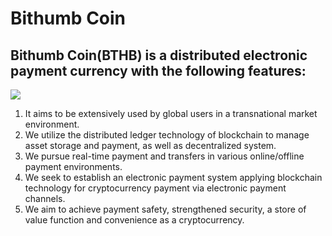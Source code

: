 # **Bithumb Coin**

## Bithumb Coin(BTHB) is a distributed electronic payment currency with the following features:
![](https://avatars2.githubusercontent.com/u/38465048?s=200&v=4)
1. It aims to be extensively used by global users in a transnational market environment.
2. We utilize the distributed ledger technology of blockchain to manage asset storage and payment, as well as decentralized system.
3. We pursue real-time payment and transfers in various online/offline payment environments.
4. We seek to establish an electronic payment system applying blockchain technology for cryptocurrency payment via electronic payment channels.
5. We aim to achieve payment safety, strengthened security, a store of value function and convenience as a cryptocurrency.


